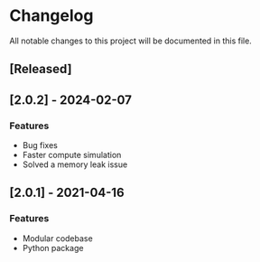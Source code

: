 # Changelog

All notable changes to this project will be documented in this file.

## [Released]

## [2.0.2] - 2024-02-07

### Features
- Bug fixes
- Faster compute simulation
- Solved a memory leak issue
  
## [2.0.1] - 2021-04-16

### Features
- Modular codebase
- Python package
